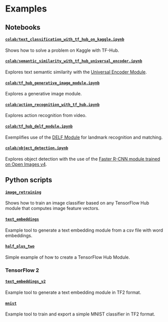 # Examples

## Notebooks

#### [`colab/text_classification_with_tf_hub_on_kaggle.ipynb`](colab/text_classification_with_tf_hub_on_kaggle.ipynb)

Shows how to solve a problem on Kaggle with TF-Hub.


#### [`colab/semantic_similarity_with_tf_hub_universal_encoder.ipynb`](colab/semantic_similarity_with_tf_hub_universal_encoder.ipynb)

Explores text semantic similarity with the [Universal Encoder Module](https://tfhub.dev/google/universal-sentence-encoder/2).


#### [`colab/tf_hub_generative_image_module.ipynb`](colab/tf_hub_generative_image_module.ipynb)

Explores a generative image module.


#### [`colab/action_recognition_with_tf_hub.ipynb`](colab/action_recognition_with_tf_hub.ipynb)

Explores action recognition from video.


#### [`colab/tf_hub_delf_module.ipynb`](colab/tf_hub_delf_module.ipynb)

Exemplifies use of the [DELF Module](https://tfhub.dev/google/delf/1) for landmark recognition and matching.


#### [`colab/object_detection.ipynb`](colab/object_detection.ipynb)

Explores object detection with the use of the
[Faster R-CNN module trained on Open Images v4](https://tfhub.dev/google/faster_rcnn/openimages_v4/inception_resnet_v2/1).


## Python scripts

#### [`image_retraining`](image_retraining)

Shows how to train an image classifier based on any TensorFlow Hub module that
computes image feature vectors.

#### [`text_embeddings`](text_embeddings)

Example tool to generate a text embedding module from a csv file with word
embeddings.

#### [`half_plus_two`](half_plus_two)

Simple example of how to create a TensorFlow Hub Module.

### TensorFlow 2

#### [`text_embeddings_v2`](text_embeddings)

Example tool to generate a text embedding module in TF2 format.

#### [`mnist`](mnist_export_v2)
Example tool to train and export a simple MNIST classifier in TF2 format.
